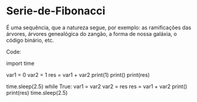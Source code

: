 # Serie-de-Fibonacci
É uma sequência, que a natureza segue, por exemplo: as ramificações das árvores, árvores genealógica do zangão, a forma de nossa galáxia, o código binário, etc.

Code:

import time

var1 = 0
var2 = 1
res = var1 + var2
print(1)
print()
print(res)

time.sleep(2.5)
while True:
  var1 = var2
  var2 = res
  res = var1 + var2
  print()
  print(res)
  time.sleep(2.5)
